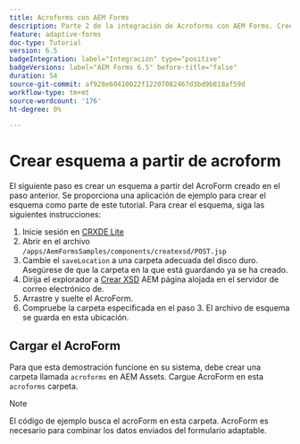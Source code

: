 ```yaml
---
title: Acroforms con AEM Forms
description: Parte 2 de la integración de Acroforms con AEM Forms. Cree un esquema a partir de un AcroForm.
feature: adaptive-forms
doc-type: Tutorial
version: 6.5
badgeIntegration: label="Integración" type="positive"
badgeVersions: label="AEM Forms 6.5" before-title="false"
duration: 54
source-git-commit: af928e60410022f12207082467d3bd9b818af59d
workflow-type: tm+mt
source-wordcount: '176'
ht-degree: 0%

---
```



# Crear esquema a partir de acroform

El siguiente paso es crear un esquema a partir del AcroForm creado en el paso anterior. Se proporciona una aplicación de ejemplo para crear el esquema como parte de este tutorial. Para crear el esquema, siga las siguientes instrucciones:

1. Inicie sesión en [CRXDE Lite](http://localhost:4502/crx/de)
2. Abrir en el archivo `/apps/AemFormsSamples/components/createxsd/POST.jsp`
3. Cambie el `saveLocation` a una carpeta adecuada del disco duro. Asegúrese de que la carpeta en la que está guardando ya se ha creado.
4. Dirija el explorador a [Crear XSD](http://localhost:4502/content/DocumentServices/CreateXsd.html) AEM página alojada en el servidor de correo electrónico de.
5. Arrastre y suelte el AcroForm.
6. Compruebe la carpeta especificada en el paso 3. El archivo de esquema se guarda en esta ubicación.

## Cargar el AcroForm

Para que esta demostración funcione en su sistema, debe crear una carpeta llamada `acroforms` en AEM Assets. Cargue AcroForm en esta `acroforms` carpeta.

>[!NOTE]
>
>El código de ejemplo busca el acroForm en esta carpeta. AcroForm es necesario para combinar los datos enviados del formulario adaptable.
